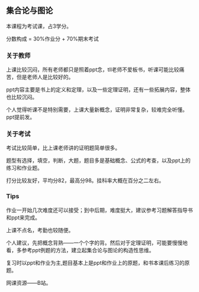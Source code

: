 ## 集合论与图论

本课程为考试课，占3学分。

分数构成 = 30%作业分 + 70%期末考试

### 关于教师

上课比较沉闷，所有老师都只是照着ppt念，tll老师不爱板书，听课可能比较痛苦，但是老师人是比较好的。

ppt内容主要是书上的定义和定理，以及一些定理证明，还有一些拓展内容，整体也比较沉闷。

个人觉得听课不是特别需要，上课大量新概念，证明非常复杂，较难完全听懂。ppt提前发。

### 关于考试

考试比较简单，比上课老师讲的证明题简单很多。

题型有选择，填空，判断，大题，题目多是基础概念、公式的考查，以及ppt上的练习和作业题。

打分比较友好，平均分82，最高分98。挂科率大概在百分之二左右。

### Tips

作业一开始几次难度还可以接受；到中后期，难度挺大，建议参考习题解答指导书和ppt来完成。

上课不点名，考勤也较随便。

个人建议，先把概念背熟——一个个字的背。然后对于定理证明，可能要慢慢地看，多参考ppt例题的方法，建立起集合论与图论的构造性思维。

复习时以ppt和作业为主,题目基本上是ppt和作业上的原题，和书本课后练习的原题。

网课资源——B站。

